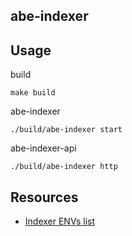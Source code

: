 ## abe-indexer

## Usage

build

```
make build
```

abe-indexer

```
./build/abe-indexer start
```

abe-indexer-api

```
./build/abe-indexer http
```

## Resources

- [Indexer ENVs list](./docs/ENVS.md)
